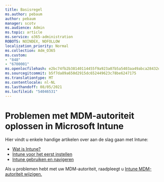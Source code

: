 ```yaml
---
title: Basisregel
ms.author: pebaum
author: pebaum
manager: scotv
ms.audience: Admin
ms.topic: article
ms.service: o365-administration
ROBOTS: NOINDEX, NOFOLLOW
localization_priority: Normal
ms.collection: Adm_O365
ms.custom:
- "848"
- "6700001"
ms.openlocfilehash: e2bc74fb2b38140114455f9a923a07b5a5403aa49abca28432dd617db965b294
ms.sourcegitcommit: b5f7da89a650d2915dc652449623c78be6247175
ms.translationtype: MT
ms.contentlocale: nl-NL
ms.lasthandoff: 08/05/2021
ms.locfileid: "54046531"
---
```

# <a name="troubleshoot-issues-with-mdm-authority-in-microsoft-intune"></a>Problemen met MDM-autoriteit oplossen in Microsoft Intune

Hier vindt u enkele handige artikelen over aan de slag gaan met Intune:

- [Wat is Intune?](https://docs.microsoft.com/intune/what-is-intune)
- [Intune voor het eerst instellen](https://docs.microsoft.com/intune/setup-steps)
- [Intune gebruiken en navigeren](https://docs.microsoft.com/intune/tutorial-walkthrough-intune-portal)

Als u problemen hebt met uw MDM-autoriteit, raadpleegt u [Intune MDM-autoriteit wijzigen.](https://docs.microsoft.com/alchemyinsights/change-mdm-authority)